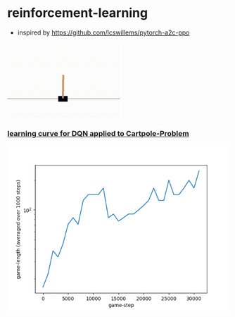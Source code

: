 # reinforcement-learning

* inspired by https://github.com/lcswillems/pytorch-a2c-ppo

![cartpole](images/cartpole.gif)
### [learning curve for DQN applied to Cartpole-Problem](reinforcement-learning/dqn_cartpole_minimal_example.py)
![learn-curve](images/learn_curve_dqn_cartpole.png)